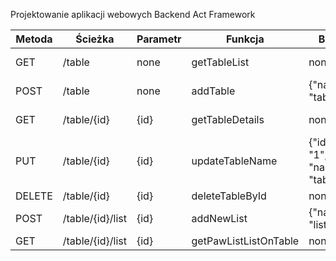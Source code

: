 Projektowanie aplikacji webowych Backend
Act Framework

| Metoda | Ścieżka                     | Parametr | Funkcja              | Body                             | Odpowiedź                                                           |
|--------|-----------------------------|----------|----------------------|----------------------------------|---------------------------------------------------------------------|
| GET    | /table                      | none     | getTableList         | none                             |     [{"id":1,"name":"tablica","pawLists":[]}]                       |
| POST   | /table                      | none     | addTable             | {"name" : "tablica"}             |     [{"id":1,"name":"tablica","pawLists":[]}]                       |
| GET    | /table/{id}                 | {id}     | getTableDetails      | none                             |     [{"id":1,"name":"tablica","pawLists":[]}]                       |
| PUT    | /table/{id}                 | {id}     | updateTableName      | {"id": "1", "name" : "tablica"}  |     [{"id":1,"name":"tablica","pawLists":[]}]                       |
| DELETE | /table/{id}                 | {id}     | deleteTableById      | none                             |     none                                                            | 
| POST   | /table/{id}/list            | {id}     | addNewList           | {"name" : "list"}                |     {"id":3,"name":"tablica","pawLists":[{"id":5,"name":"list"}]}   |
| GET    | /table/{id}/list            | {id}     | getPawListListOnTable| none                             |     [{"id":5,"name":"list"}]                                        |
